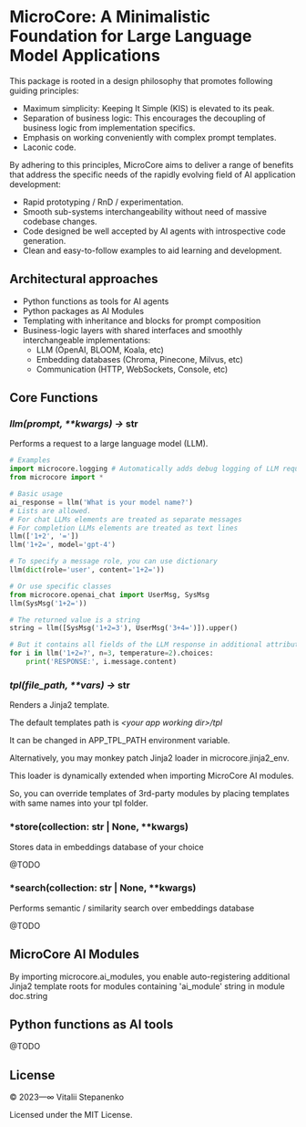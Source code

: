 # MicroCore: A Minimalistic Foundation for Large Language Model Applications

This package is rooted in a design philosophy that promotes following guiding principles:
* Maximum simplicity: Keeping It Simple (KIS) is elevated to its peak.
* Separation of business logic: This encourages the decoupling of business logic from implementation specifics.
* Emphasis on working conveniently with complex prompt templates.
* Laconic code.

By adhering to this principles, MicroCore aims to deliver a range of benefits 
that address the specific needs of the rapidly evolving field of AI application development:

* Rapid prototyping / RnD / experimentation.
* Smooth sub-systems interchangeability without need of massive codebase changes.
* Code designed be well accepted by AI agents with introspective code generation.
* Clean and easy-to-follow examples to aid learning and development.

## Architectural approaches
* Python functions as tools for AI agents
* Python packages as AI Modules
* Templating with inheritance and blocks for prompt composition 
* Business-logic layers with shared interfaces and smoothly interchangeable implementations:
  * LLM (OpenAI, BLOOM, Koala, etc)
  * Embedding databases (Chroma, Pinecone, Milvus, etc)
  * Communication (HTTP, WebSockets, Console, etc)

## Core Functions

### *llm(prompt, \*\*kwargs) →* str
Performs a request to a large language model (LLM).
```python
# Examples
import microcore.logging # Automatically adds debug logging of LLM requests when imported
from microcore import *

# Basic usage
ai_response = llm('What is your model name?')
# Lists are allowed. 
# For chat LLMs elements are treated as separate messages
# For completion LLMs elements are treated as text lines
llm(['1+2', '='])
llm('1+2=', model='gpt-4')

# To specify a message role, you can use dictionary
llm(dict(role='user', content='1+2='))

# Or use specific classes
from microcore.openai_chat import UserMsg, SysMsg
llm(SysMsg('1+2='))

# The returned value is a string
string = llm([SysMsg('1+2=3'), UserMsg('3+4=')]).upper()

# But it contains all fields of the LLM response in additional attributes
for i in llm('1+2=?', n=3, temperature=2).choices:
    print('RESPONSE:', i.message.content)
```

### *tpl(file_path, \*\*vars) →* str
Renders a Jinja2 template.

The default templates path is *\<your app working dir>/tpl*

It can be changed in APP_TPL_PATH environment variable.

Alternatively, you may monkey patch Jinja2 loader in microcore.jinja2_env.

This loader is dynamically extended when importing MicroCore AI modules.

So, you can override templates of 3rd-party modules by placing templates with same names into your tpl folder.

### *store(collection: str | None, **kwargs)
Stores data in embeddings database of your choice

@TODO

### *search(collection: str | None, **kwargs)
Performs semantic / similarity search over embeddings database

@TODO

## MicroCore AI Modules
By importing microcore.ai_modules, you enable auto-registering additional Jinja2 template roots
for modules containing 'ai_module' string in module doc.string

## Python functions as AI tools

@TODO

## License

© 2023&mdash;∞ Vitalii Stepanenko

Licensed under the MIT License. 